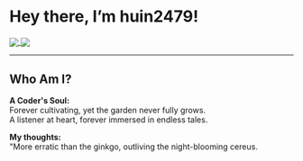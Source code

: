 # Hey there, I’m huin2479!  

<a href="https://github.com/huin2479/">
  <img align="center" src="https://github-readme-stats.vercel.app/api?username=huin2479&hide=contribs,prs" />
</a>
<a href="https://github.com/huin2479/">
  <img align="center" src="https://github-readme-stats.vercel.app/api/top-langs/?username=huin2479" />
</a>

---

## Who Am I?  

**A Coder's Soul:**  
Forever cultivating, yet the garden never fully grows.  
A listener at heart, forever immersed in endless tales.  

**My thoughts:**  
"More erratic than the ginkgo, outliving the night-blooming cereus.  
